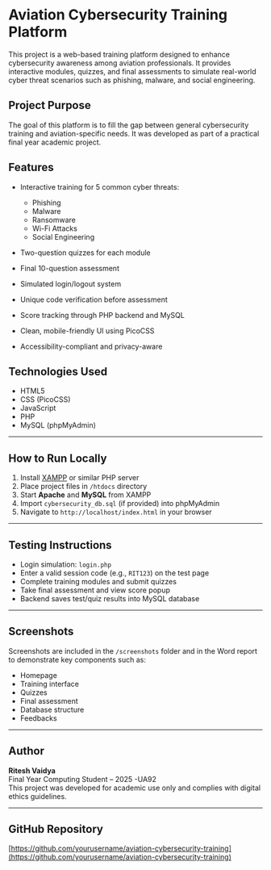 # Aviation Cybersecurity Training Platform 

This project is a web-based training platform designed to enhance cybersecurity awareness among aviation professionals. It provides interactive modules, quizzes, and final assessments to simulate real-world cyber threat scenarios such as phishing, malware, and social engineering.


## Project Purpose

The goal of this platform is to fill the gap between general cybersecurity training and aviation-specific needs. It was developed as part of a practical final year academic project.



## Features

- Interactive training for 5 common cyber threats:
  - Phishing
  - Malware
  - Ransomware
  - Wi-Fi Attacks
  - Social Engineering

- Two-question quizzes for each module
- Final 10-question assessment
- Simulated login/logout system
- Unique code verification before assessment
- Score tracking through PHP backend and MySQL
- Clean, mobile-friendly UI using PicoCSS
- Accessibility-compliant and privacy-aware



## Technologies Used

- HTML5
- CSS (PicoCSS)
- JavaScript
- PHP
- MySQL (phpMyAdmin)

---

## How to Run Locally

1. Install [XAMPP](https://www.apachefriends.org/) or similar PHP server
2. Place project files in `/htdocs` directory
3. Start **Apache** and **MySQL** from XAMPP
4. Import `cybersecurity_db.sql` (if provided) into phpMyAdmin
5. Navigate to `http://localhost/index.html` in your browser

---

## Testing Instructions

- Login simulation: `login.php`
- Enter a valid session code (e.g., `RIT123`) on the test page
- Complete training modules and submit quizzes
- Take final assessment and view score popup
- Backend saves test/quiz results into MySQL database

---

## Screenshots

Screenshots are included in the `/screenshots` folder and in the Word report to demonstrate key components such as:
- Homepage
- Training interface
- Quizzes
- Final assessment
- Database structure
- Feedbacks

---

## Author

**Ritesh Vaidya**  
Final Year Computing Student – 2025 -UA92  
This project was developed for academic use only and complies with digital ethics guidelines.

---

## GitHub Repository

[https://github.com/yourusername/aviation-cybersecurity-training](https://github.com/yourusername/aviation-cybersecurity-training)

